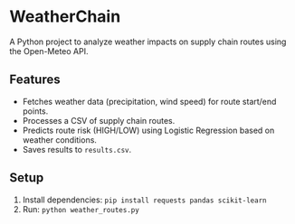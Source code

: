 # WeatherChain
A Python project to analyze weather impacts on supply chain routes using the Open-Meteo API.

## Features
- Fetches weather data (precipitation, wind speed) for route start/end points.
- Processes a CSV of supply chain routes.
- Predicts route risk (HIGH/LOW) using Logistic Regression based on weather conditions.
- Saves results to `results.csv`.

## Setup
1. Install dependencies: `pip install requests pandas scikit-learn`
2. Run: `python weather_routes.py`